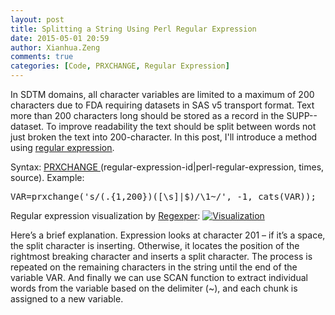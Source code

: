 ```yaml
---
layout: post
title: Splitting a String Using Perl Regular Expression
date: 2015-05-01 20:59
author: Xianhua.Zeng
comments: true
categories: [Code, PRXCHANGE, Regular Expression]
---
```

In SDTM domains, all character variables are limited to a maximum of 200 characters due to FDA requiring datasets in SAS v5 transport format. Text more than 200 characters long should be stored as a record in the SUPP--dataset. To improve readability the text should be split between words not just broken the text into 200-character. In this post, I'll introduce a method using <span style="text-decoration: underline;"><a href="https://en.wikipedia.org/wiki/Regular_expression" target="_blank">regular expression</a></span>.<!--more-->

Syntax: <a href="http://support.sas.com/documentation/cdl/en/lefunctionsref/63354/HTML/default/n0r8h2fa8djqf1n1cnenrvm573br.htm" target="_blank"><span style="text-decoration: underline;">PRXCHANGE</span> </a>(regular-expression-id|perl-regular-expression, times, source). Example:
<pre lang="sas" line="" file="" colla="+">VAR=prxchange('s/(.{1,200})([\s]|$)/\1~/', -1, cats(VAR));</pre>
Regular expression visualization by <a href="http://www.regexper.com/" target="_blank"><span style="text-decoration: underline;">Regexper</span></a>:
<a href="http://www.xianhuazeng.com/en/wp-content/uploads/2015/05/Visualization.jpg"><img class="aligncenter size-full wp-image-570" src="http://www.xianhuazeng.com/en/wp-content/uploads/2015/05/Visualization.jpg" alt="Visualization" /></a>

Here’s a brief explanation. Expression looks at character 201 – if it’s a space, the split character is inserting. Otherwise, it locates the position of the rightmost breaking character and inserts a split character. The process is repeated on the remaining characters in the string until the end of the variable VAR. And finally we can use SCAN function to extract individual words from the variable based on the delimiter (~), and each chunk is assigned to a new variable.
